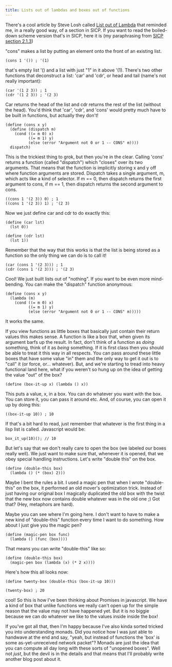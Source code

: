 ```yaml
---
title: Lists out of lambdas and boxes out of functions
---
```



There's a cool article by Steve Losh called [List out of
Lambda](http://stevelosh.com/blog/2013/03/list-out-of-lambda/)
that reminded me, in a really good way, of a section in SICP.
If you want to read the boiled-down scheme version that's
in SICP, here it is (my paraphrasing from
[SICP section 2.1.3](http://mitpress.mit.edu/sicp/full-text/book/book-Z-H-14.html#%_sec_2.1.3))

"cons" makes a list by putting an element onto the front of an
existing list.

    (cons 1 '()) ; '(1)

that's empty list '() and a list with just "1" in it above
'(1). There's two other functions that deconstruct a list: 'car'
and 'cdr', or head and tail (name's not really important):

    (car '(1 2 3)) ; 1
    (cdr '(1 2 3)) ; '(2 3)

Car returns the head of the list and cdr returns the rest of the
list (without the head). You'd think that 'car', 'cdr', and 'cons'
would pretty much have to be built in functions, but actually they
don't!

    (define (cons x y)
      (define (dispatch m)
        (cond ((= m 0) x)
              ((= m 1) y)
              (else (error "Argument not 0 or 1 -- CONS" m))))
      dispatch)

This is the trickiest thing to grok, but then you're in the
clear. Calling 'cons' returns a function (called "dispatch") which
"closes" over its two arguments. That means that the function is
implicitly storing x and y off where function arguments are
stored. Dispatch takes a single argument, m, which acts like a kind of
selector. If m == 0, then dispatch returns the first argument to cons,
if m == 1, then dispatch returns the second argument to cons.

    ((cons 1 '(2 3)) 0) ; 1
    ((cons 1 '(2 3)) 1) ; '(2 3)

Now we just define car and cdr to do exactly this:

    (define (car lst)
      (lst 0))

    (define (cdr lst)
      (lst 1))

Remember that the way that this works is that the list is being
stored as a function so the only thing we can do is to call it!

    (car (cons 1 '(2 3))) ; 1
    (cdr (cons 1 '(2 3))) ; '(2 3)

Cool! We just built lists out of "nothing". If you want to be even
more mind-bending. You can make the "dispatch" function anonymous:

    (define (cons x y)
      (lambda (m)
        (cond ((= m 0) x)
              ((= m 1) y)
              (else (error "Argument not 0 or 1 -- CONS" m)))))

It works the same.

If you view functions as little boxes that basically just contain
their return values this makes sense. A function is like a box
that, when given its argument barfs up the result.  In fact, don't
think of a function as *doing* something, think of it as *being*
something. If it is first class then you should be able to treat
it this way in all respects. You can pass around these little
boxes that have some value "in" them and the only way to get it
out is to "call" it (or force, or... whatever). But, and we're
starting to tread into heavy functional land here, what if you
weren't so hung up on the idea of getting the value "out" of the
box?

    (define (box-it-up x) (lambda () x))

This puts a value, x, in a box. You can do whatever you want with
the box. You can store it, you can pass it around etc. And, of
course, you can open it up by doing this:

    ((box-it-up 10)) ; 10

If that's a bit hard to read, just remember that whatever is the
first thing in a lisp list is called. Javascript would be:

    box_it_up(10)(); // 10

But let's say that we don't really care to open the box (we
labeled our boxes really well). We just want to make sure that,
whenever it is opened, that we obey special handling
instructions. Let's write "double this" on the box.

    (define (double-this box)
      (lambda () (* (box) 2)))

Maybe I bent the rules a bit. I used a magic pen that when I wrote
"double-this" on the box, it performed an old mover's optimization
trick. Instead of just having our original box I magically
duplicated the old box with the twist that the new box now
contains double whatever was in the old one ;) Got that? (Hey,
metaphors are hard).

Maybe you can see where I'm going here. I don't want to have to
make a new kind of "double-this" function every time I want to do
something. How about I just give you the magic pen?

    (define (magic-pen box func)
      (lambda () (func (box))))

That means you can write "double-this" like so:

    (define (double-this box)
      (magic-pen box (lambda (x) (* 2 x))))

Here's how this all looks now:

    (define twenty-box (double-this (box-it-up 10)))

    (twenty-box) ; 20

cool! So this is how I've been thinking about Promises in
javascript. We have a kind of box that unlike functions we really
can't open up for the simple reason that the value may not have
happened yet. But it is no biggie because we can do whatever we
like to the values inside inside the box!

If you've got all that, then I'm happy because I've also kinda
sorted tricked you into understanding monads. Did you notice how I
was just able to handwave at the end and say, "yeah, but instead
of functions the 'box' is some as-yet-unreceived network packet"?
Monads are just the idea that you can compute all day long with
these sorts of "unopened boxes". Well not *just*, but the devil is
in the details and that means that I'll probably write another
blog post about it.
